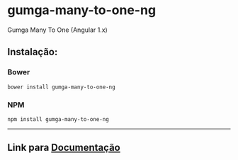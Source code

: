# gumga-many-to-one-ng
Gumga Many To One (Angular 1.x)

## Instalação:

### Bower
```
bower install gumga-many-to-one-ng
```
### NPM
```
npm install gumga-many-to-one-ng
```
---

## Link para [Documentação](https://gumga.github.io/#/app/components/3.2.0)
